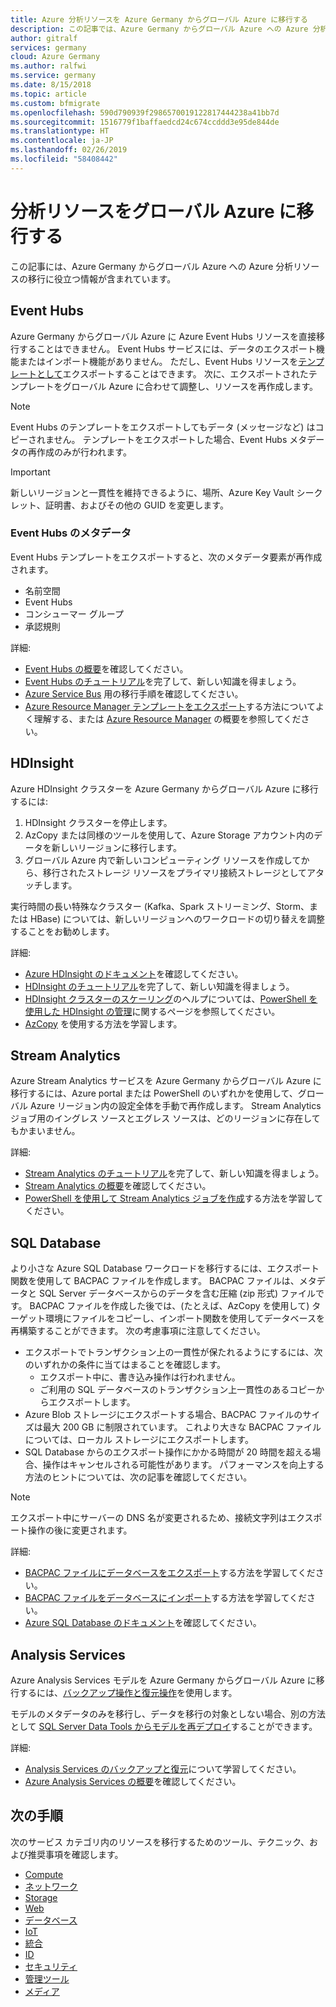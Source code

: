 ```yaml
---
title: Azure 分析リソースを Azure Germany からグローバル Azure に移行する
description: この記事では、Azure Germany からグローバル Azure への Azure 分析リソースの移行に関する情報を提供します。
author: gitralf
services: germany
cloud: Azure Germany
ms.author: ralfwi
ms.service: germany
ms.date: 8/15/2018
ms.topic: article
ms.custom: bfmigrate
ms.openlocfilehash: 590d790939f2986570019122817444238a41bb7d
ms.sourcegitcommit: 1516779f1baffaedcd24c674ccddd3e95de844de
ms.translationtype: HT
ms.contentlocale: ja-JP
ms.lasthandoff: 02/26/2019
ms.locfileid: "58408442"
---
```

# <a name="migrate-analytics-resources-to-global-azure"></a>分析リソースをグローバル Azure に移行する

この記事には、Azure Germany からグローバル Azure への Azure 分析リソースの移行に役立つ情報が含まれています。
  
## <a name="event-hubs"></a>Event Hubs

Azure Germany からグローバル Azure に Azure Event Hubs リソースを直接移行することはできません。 Event Hubs サービスには、データのエクスポート機能またはインポート機能がありません。 ただし、Event Hubs リソースを[テンプレートとして](../azure-resource-manager/manage-resource-groups-portal.md#export-resource-groups-to-templates)エクスポートすることはできます。 次に、エクスポートされたテンプレートをグローバル Azure に合わせて調整し、リソースを再作成します。

> [!NOTE]
> Event Hubs のテンプレートをエクスポートしてもデータ (メッセージなど) はコピーされません。 テンプレートをエクスポートした場合、Event Hubs メタデータの再作成のみが行われます。

> [!IMPORTANT]
> 新しいリージョンと一貫性を維持できるように、場所、Azure Key Vault シークレット、証明書、およびその他の GUID を変更します。

### <a name="event-hubs-metadata"></a>Event Hubs のメタデータ

Event Hubs テンプレートをエクスポートすると、次のメタデータ要素が再作成されます。

- 名前空間
- Event Hubs
- コンシューマー グループ
- 承認規則

詳細:

- [Event Hubs の概要](../event-hubs/event-hubs-about.md)を確認してください。
- [Event Hubs のチュートリアル](https://docs.microsoft.com/azure/event-hubs/#step-by-step-tutorials)を完了して、新しい知識を得ましょう。
- [Azure Service Bus](./germany-migration-integration.md#service-bus) 用の移行手順を確認してください。
- [Azure Resource Manager テンプレートをエクスポート](../azure-resource-manager/manage-resource-groups-portal.md#export-resource-groups-to-templates)する方法についてよく理解する、または [Azure Resource Manager](../azure-resource-manager/resource-group-overview.md) の概要を参照してください。

## <a name="hdinsight"></a>HDInsight

Azure HDInsight クラスターを Azure Germany からグローバル Azure に移行するには: 

1. HDInsight クラスターを停止します。
2. AzCopy または同様のツールを使用して、Azure Storage アカウント内のデータを新しいリージョンに移行します。
3. グローバル Azure 内で新しいコンピューティング リソースを作成してから、移行されたストレージ リソースをプライマリ接続ストレージとしてアタッチします。

実行時間の長い特殊なクラスター (Kafka、Spark ストリーミング、Storm、または HBase) については、新しいリージョンへのワークロードの切り替えを調整することをお勧めします。

詳細:

- [Azure HDInsight のドキュメント](https://docs.microsoft.com/azure/hdinsight/)を確認してください。
- [HDInsight のチュートリアル](https://docs.microsoft.com/azure/hdinsight/#step-by-step-tutorials)を完了して、新しい知識を得ましょう。
- [HDInsight クラスターのスケーリング](../hdinsight/hdinsight-administer-use-powershell.md#scale-clusters)のヘルプについては、[PowerShell を使用した HDInsight の管理](../hdinsight/hdinsight-administer-use-powershell.md)に関するページを参照してください。
- [AzCopy](../storage/common/storage-use-azcopy.md) を使用する方法を学習します。

## <a name="stream-analytics"></a>Stream Analytics

Azure Stream Analytics サービスを Azure Germany からグローバル Azure に移行するには、Azure portal または PowerShell のいずれかを使用して、グローバル Azure リージョン内の設定全体を手動で再作成します。 Stream Analytics ジョブ用のイングレス ソースとエグレス ソースは、どのリージョンに存在してもかまいません。

詳細:

- [Stream Analytics のチュートリアル](https://docs.microsoft.com/azure/stream-analytics/#step-by-step-tutorials)を完了して、新しい知識を得ましょう。
- [Stream Analytics の概要](../stream-analytics/stream-analytics-introduction.md)を確認してください。
- [PowerShell を使用して Stream Analytics ジョブを作成](../stream-analytics/stream-analytics-quick-create-powershell.md)する方法を学習してください。

## <a name="sql-database"></a>SQL Database

より小さな Azure SQL Database ワークロードを移行するには、エクスポート関数を使用して BACPAC ファイルを作成します。 BACPAC ファイルは、メタデータと SQL Server データベースからのデータを含む圧縮 (zip 形式) ファイルです。 BACPAC ファイルを作成した後では、(たとえば、AzCopy を使用して) ターゲット環境にファイルをコピーし、インポート関数を使用してデータベースを再構築することができます。 次の考慮事項に注意してください。

- エクスポートでトランザクション上の一貫性が保たれるようにするには、次のいずれかの条件に当てはまることを確認します。
  - エクスポート中に、書き込み操作は行われません。
  - ご利用の SQL データベースのトランザクション上一貫性のあるコピーからエクスポートします。
- Azure Blob ストレージにエクスポートする場合、BACPAC ファイルのサイズは最大 200 GB に制限されています。 これより大きな BACPAC ファイルについては、ローカル ストレージにエクスポートします。
- SQL Database からのエクスポート操作にかかる時間が 20 時間を超える場合、操作はキャンセルされる可能性があります。 パフォーマンスを向上する方法のヒントについては、次の記事を確認してください。

> [!NOTE]
> エクスポート中にサーバーの DNS 名が変更されるため、接続文字列はエクスポート操作の後に変更されます。

詳細:

- [BACPAC ファイルにデータベースをエクスポート](../sql-database/sql-database-export.md)する方法を学習してください。
- [BACPAC ファイルをデータベースにインポート](../sql-database/sql-database-import.md)する方法を学習してください。
- [Azure SQL Database のドキュメント](https://docs.microsoft.com/azure/sql-database/)を確認してください。

## <a name="analysis-services"></a>Analysis Services

Azure Analysis Services モデルを Azure Germany からグローバル Azure に移行するには、[バックアップ操作と復元操作](../analysis-services/analysis-services-backup.md)を使用します。

モデルのメタデータのみを移行し、データを移行の対象としない場合、別の方法として [SQL Server Data Tools からモデルを再デプロイ](../analysis-services/analysis-services-deploy.md)することができます。

詳細:

- [Analysis Services のバックアップと復元](../analysis-services/analysis-services-backup.md)について学習してください。
- [Azure Analysis Services の概要](../analysis-services/analysis-services-overview.md)を確認してください。

## <a name="next-steps"></a>次の手順

次のサービス カテゴリ内のリソースを移行するためのツール、テクニック、および推奨事項を確認します。

- [Compute](./germany-migration-compute.md)
- [ネットワーク](./germany-migration-networking.md)
- [Storage](./germany-migration-storage.md)
- [Web](./germany-migration-web.md)
- [データベース](./germany-migration-databases.md)
- [IoT](./germany-migration-iot.md)
- [統合](./germany-migration-integration.md)
- [ID](./germany-migration-identity.md)
- [セキュリティ](./germany-migration-security.md)
- [管理ツール](./germany-migration-management-tools.md)
- [メディア](./germany-migration-media.md)
